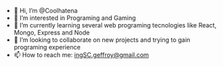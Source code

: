- 👋 Hi, I’m @Coolhatena
- 👀 I’m interested in Programing and Gaming
- 🌱 I’m currently learning several web programing tecnologies like React, Mongo, Express and Node
- 💞️ I’m looking to collaborate on new projects and trying to gain programing experience
- 📫 How to reach me: ingSC.geffroy@gmail.com

<!---
Coolhatena/Coolhatena is a ✨ special ✨ repository because its `README.md` (this file) appears on your GitHub profile.
You can click the Preview link to take a look at your changes.
--->

